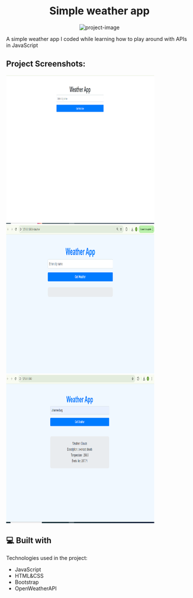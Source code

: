 <h1 align="center" id="title">Simple weather app</h1>

<p align="center"><img src="https://blogger.googleusercontent.com/img/b/R29vZ2xl/AVvXsEhXkeR9lw3GtWd9YVFieiloHDTFYq73tUYJ-xy34-lp42YEH5hlyqgLfSmocR-5EDCp-R5SIyc39sjnW2FDIBDvzmszjX-BZNzCTjPrfa8YOLDW2bO6bWcBwT5cfDcBaHN8SKiB4Sp6D8aN1H-FB7J0iO3R3ZwOBGjAzcEdKWGXo3f85ObhQkKBqErMNgM/w231-h154-p-k-no-nu/_cf11d297-a58a-4bb6-9140-7dad42d2efac.png=w72-h72-p-k-no-nu" alt="project-image"></p>

<p id="description">A simple weather app I coded while learning how to play around with APIs in JavaScript</p>

<h2>Project Screenshots:</h2>

<img src="https://github.com/AsahlumaTy1ka/WeatherApp/blob/main/Weather%20App/screenshots/weatherapp.png?raw=true" alt="project-screenshot" width="400" height="400/">

<img src="https://github.com/AsahlumaTy1ka/WeatherApp/blob/main/Weather%20App/screenshots/w2.png?raw=true" alt="project-screenshot" width="400" height="400/">

<img src="https://github.com/AsahlumaTy1ka/WeatherApp/blob/main/Weather%20App/screenshots/Screenshot%202024-10-16%20201500.png?raw=true" alt="project-screenshot" width="400" height="400/">

  
  
<h2>💻 Built with</h2>

Technologies used in the project:

*   JavaScript
*   HTML&CSS
*   Bootstrap
*   OpenWeatherAPI
